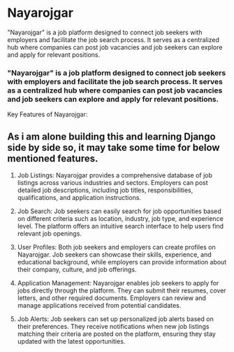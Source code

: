 # Nayarojgar
"Nayarojgar" is a job platform designed to connect job seekers with employers and facilitate the job search process. It serves as a centralized hub where companies can post job vacancies and job seekers can explore and apply for relevant positions.
### "Nayarojgar" is a job platform designed to connect job seekers with employers and facilitate the job search process. It serves as a centralized hub where companies can post job vacancies and job seekers can explore and apply for relevant positions.

Key Features of Nayarojgar:
## As i am alone building this and learning Django side by side so, it may take some time for below mentioned features. 
1. Job Listings: Nayarojgar provides a comprehensive database of job listings across various industries and sectors. Employers can post detailed job descriptions, including job titles, responsibilities, qualifications, and application instructions.

2. Job Search: Job seekers can easily search for job opportunities based on different criteria such as location, industry, job type, and experience level. The platform offers an intuitive search interface to help users find relevant job openings.

3. User Profiles: Both job seekers and employers can create profiles on Nayarojgar. Job seekers can showcase their skills, experience, and educational background, while employers can provide information about their company, culture, and job offerings.

4. Application Management: Nayarojgar enables job seekers to apply for jobs directly through the platform. They can submit their resumes, cover letters, and other required documents. Employers can review and manage applications received from potential candidates.

5. Job Alerts: Job seekers can set up personalized job alerts based on their preferences. They receive notifications when new job listings matching their criteria are posted on the platform, ensuring they stay updated with the latest opportunities.
